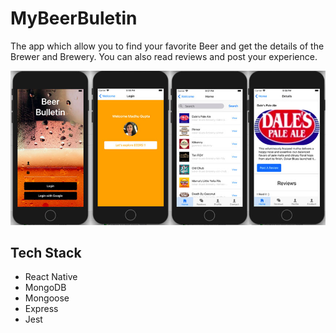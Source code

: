 # MyBeerBuletin

The app which allow you to find your favorite Beer and get the details of the Brewer and Brewery. You can also read reviews and post your experience.

<img src="./client/assets/beerBuletin.jpg" />

## Tech Stack

- React Native
- MongoDB
- Mongoose
- Express
- Jest
